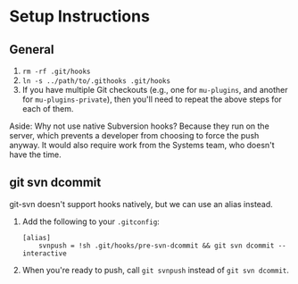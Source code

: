 # Setup Instructions


## General

1. `rm -rf .git/hooks`
1. `ln -s ../path/to/.githooks .git/hooks`
1. If you have multiple Git checkouts (e.g., one for `mu-plugins`, and another for `mu-plugins-private`), then
  you'll need to repeat the above steps for each of them.

Aside: Why not use native Subversion hooks? Because they run on the server, which prevents a developer from choosing to force the push anyway. It would also require work from the Systems team, who doesn't have the time.


## git svn dcommit

git-svn doesn't support hooks natively, but we can use an alias instead.

1. Add the following to your `.gitconfig`:

	```
	[alias]
		svnpush = !sh .git/hooks/pre-svn-dcommit && git svn dcommit --interactive
	```

1. When you're ready to push, call `git svnpush` instead of `git svn dcommit`.
